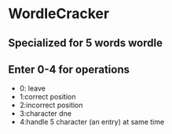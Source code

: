 # WordleCracker
## Specialized for 5 words wordle
## Enter 0-4 for operations
- 0: leave
- 1:correct position
- 2:incorrect position
- 3:character dne
- 4:handle 5 character (an entry) at same time
